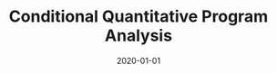 ---
title: "Conditional Quantitative Program Analysis"
date: 2020-01-01
venue: " IEEE Transactions on Software Engineering, USA, August 14, 2020"
paperurl: https://ieeexplore.ieee.org/abstract/document/9167482
authors: "Mitchell Gerrard, Mateus Borges, Matthew B Dwyer, Antonio Fillier"
awards: ""
---